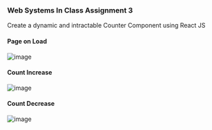 ### Web Systems In Class Assignment 3
Create a dynamic and intractable Counter Component using React JS 

#### Page on Load

![image](https://github.com/halee-t/haleetisler_inclass3_csi3150ws/assets/123340415/014da941-0fb8-4efb-9c8a-c28c659480a9)

#### Count Increase

![image](https://github.com/halee-t/haleetisler_inclass3_csi3150ws/assets/123340415/37f667a0-7b81-40b5-a601-ac24bf6d0a87)

#### Count Decrease

![image](https://github.com/halee-t/haleetisler_inclass3_csi3150ws/assets/123340415/9cb08b65-7176-41ec-8b04-e42865369a0f)

